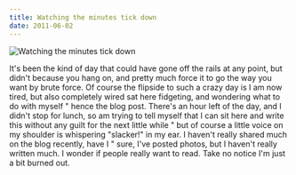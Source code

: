 ```yaml
---
title: Watching the minutes tick down
date: 2011-06-02
---
```


![Watching the minutes tick down](https://source.unsplash.com/9ZQzrLWV52M/1600x900)

It's been the kind of day that could have gone off the rails at any point, but didn't because you hang on, and pretty much force it to go the way you want by brute force. Of course the flipside to such a crazy day is I am now tired, but also completely wired sat here fidgeting, and wondering what to do with myself " hence the blog post. There's an hour left of the day, and I didn't stop for lunch, so am trying to tell myself that I can sit here and write this without any guilt for the next little while " but of course a little voice on my shoulder is whispering "slacker!" in my ear. I haven't really shared much on the blog recently, have I " sure, I've posted photos, but I haven't really written much. I wonder if people really want to read. Take no notice I'm just a bit burned out.